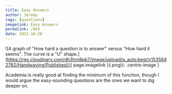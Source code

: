 ```yaml
---
title: Easy Answers
author: Jeremy
tags: [questions]
imagelink: Easy Answers
permalink: /663
date: 2022-10-28
---
```


![A graph of "How hard a question is to answer" versus "How hard it seems". The curve is a "U" shape.](https://res.cloudinary.com/dh3hm8pb7/image/upload/q_auto:best/v1535842782/Handwaving/Published/{{ page.imagelink }}.png){: .centre-image }

Academia is really good at finding the minimum of this function, though I would argue the easy-sounding questions are the ones we want to dig deeper on.
